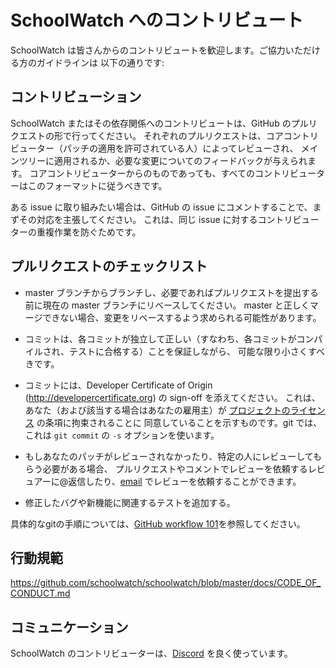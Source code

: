 # SchoolWatch へのコントリビュート

SchoolWatch は皆さんからのコントリビュートを歓迎します。ご協力いただける方のガイドラインは
以下の通りです:

## コントリビューション

SchoolWatch またはその依存関係へのコントリビュートは、GitHub のプルリクエストの形で行ってください。
それぞれのプルリクエストは、コアコントリビューター（パッチの適用を許可されている人）によってレビューされ、
メインツリーに適用されるか、必要な変更についてのフィードバックが与えられます。
コアコントリビューターからのものであっても、すべてのコントリビューターはこのフォーマットに従うべきです。

ある issue に取り組みたい場合は、GitHub の issue にコメントすることで、まずその対応を主張してください。
これは、同じ issue に対するコントリビューターの重複作業を防ぐためです。

## プルリクエストのチェックリスト

- master ブランチからブランチし、必要であればプルリクエストを提出する前に現在の master ブランチにリベースしてください。
  master と正しくマージできない場合、変更をリベースするよう求められる可能性があります。

- コミットは、各コミットが独立して正しい（すなわち、各コミットがコンパイルされ、テストに合格する）ことを保証しながら、
  可能な限り小さくすべきです。

- コミットには、Developer Certificate of Origin (http://developercertificate.org) の sign-off を添えてください。
  これは、あなた（および該当する場合はあなたの雇用主）が [プロジェクトのライセンス](../LICENCE) の条項に拘束されることに
  同意していることを示すものです。git では、これは `git commit` の `-s` オプションを使います。

- もしあなたのパッチがレビューされなかったり、特定の人にレビューしてもらう必要がある場合、
  プルリクエストやコメントでレビューを依頼するレビュアーに@返信したり、[email](mailto:info@schoolwatch.com) でレビューを依頼することができます。

- 修正したバグや新機能に関連するテストを追加する。

具体的なgitの手順については、[GitHub workflow 101](https://github.com/servo/servo/wiki/GitHub-workflow)を参照してください。

## 行動規範

https://github.com/schoolwatch/schoolwatch/blob/master/docs/CODE_OF_CONDUCT.md

## コミュニケーション

SchoolWatch のコントリビューターは、[Discord](https://discord.gg/nDceKgxnkV) を良く使っています。
